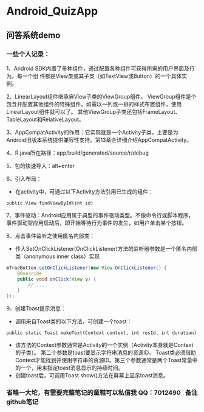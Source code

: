 # Android_QuizApp

## 问答系统demo



### 一些个人记录：

1、Android SDK内置了多种组件，通过配置各种组件可获得所需的用户界面及行为。每一个组
件都是View类或其子类（如TextView或Button）的一个具体实例。

2、LinearLayout组件继承自View子类的ViewGroup组件。 
ViewGroup组件是个包含并配置其他组件的特殊组件。如需以一列或一排的样式布置组件，使用LinearLayout组件就可以了。
其他ViewGroup子类还包括FrameLayout、 TableLayout和RelativeLayout。

3、AppCompatActivity的作用：它实际就是一个Activity子类，主要是为Android旧版本系统提供兼容性支持。第13章会详细介绍AppCompatActivity。

4、R.java所在路径：app/build/generated/source/r/debug

5、包的快速导入：alt+enter

6、引入布局：
* 在activity中，可通过以下Activity方法引用已生成的组件：
```
public View findViewById(int id)
```

7、事件驱动：Android应用属于典型的事件驱动类型。不像命令行或脚本程序，事件驱动型应用启动后，即开始等待行为事件的发生，如用户单击某个按钮。

8、点击事件监听之使用匿名内部类：
* 传入SetOnClickListener(OnClickListener)方法的监听器参数是一个匿名内部类（anonymous inner class）实现
```java
mTrueButton.setOnClickListener(new View.OnClickListener() {
	@Override
	public void onClick(View v) {
		// ...
	}
});
``` 

9、创建Toast提示消息：
* 调用来自Toast类的以下方法，可创建一个toast：
```
public static Toast makeText(Context context, int resId, int duration)
```
* 该方法的Context参数通常是Activity的一个实例（Activity本身就是Context的子类）。
第二个参数是toast要显示字符串消息的资源ID。 Toast类必须借助Context才能找到并使用字符串的资源ID。第三个参数通常是两个Toast常量中的一个，用来指定toast消息显示的持续时间。
* 创建toast后，可调用Toast.show()方法在屏幕上显示toast消息。


### 省略一大坨，有需要完整笔记的童鞋可以私信我 QQ：7012490   备注 github笔记
